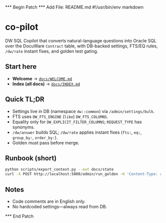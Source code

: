 *** Begin Patch
*** Add File: README.md
#!/usr/bin/env markdown
# co-pilot

DW SQL Copilot that converts natural-language questions into Oracle SQL over the DocuWare `Contract` table, with DB-backed settings, FTS/EQ rules, `/dw/rate` instant fixes, and golden test gating.

## Start here
- **Welcome** → [`docs/WELCOME.md`](docs/WELCOME.md)
- **Index (all docs)** → [`docs/INDEX.md`](docs/INDEX.md)

## Quick TL;DR
- Settings live in DB (namespace `dw::common`) via `/admin/settings/bulk`.
- FTS uses `DW_FTS_ENGINE` (`like`)  `DW_FTS_COLUMNS`.
- Equality only for `DW_EXPLICIT_FILTER_COLUMNS`; `REQUEST_TYPE` has synonyms.
- `/dw/answer` builds SQL; `/dw/rate` applies instant fixes (`fts:`, `eq:`, `group_by:`, `order_by:`).
- Golden must pass before merge.

## Runbook (short)
```bash
python scripts/export_context.py --out docs/state
curl -X POST http://localhost:5000/admin/run_golden -H 'Content-Type: application/json' -d '{}'
```

## Notes
- Code comments are in English only.
- No hardcoded settings—always read from DB.

*** End Patch
